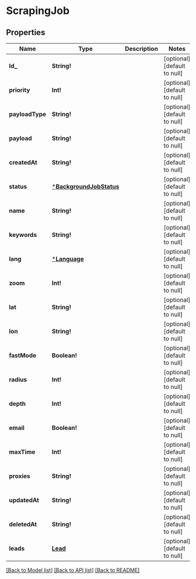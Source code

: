 # ScrapingJob

## Properties
Name | Type | Description | Notes
------------ | ------------- | ------------- | -------------
**Id_** | **String!** |  | [optional] [default to null]
**priority** | **Int!** |  | [optional] [default to null]
**payloadType** | **String!** |  | [optional] [default to null]
**payload** | **String!** |  | [optional] [default to null]
**createdAt** | **String!** |  | [optional] [default to null]
**status** | [***BackgroundJobStatus**](BackgroundJobStatus.md) |  | [optional] [default to null]
**name** | **String!** |  | [optional] [default to null]
**keywords** | **String!** |  | [optional] [default to null]
**lang** | [***Language**](Language.md) |  | [optional] [default to null]
**zoom** | **Int!** |  | [optional] [default to null]
**lat** | **String!** |  | [optional] [default to null]
**lon** | **String!** |  | [optional] [default to null]
**fastMode** | **Boolean!** |  | [optional] [default to null]
**radius** | **Int!** |  | [optional] [default to null]
**depth** | **Int!** |  | [optional] [default to null]
**email** | **Boolean!** |  | [optional] [default to null]
**maxTime** | **Int!** |  | [optional] [default to null]
**proxies** | **String!** |  | [optional] [default to null]
**updatedAt** | **String!** |  | [optional] [default to null]
**deletedAt** | **String!** |  | [optional] [default to null]
**leads** | [**Lead**](Lead.md) |  | [optional] [default to null]

[[Back to Model list]](../README.md#documentation-for-models) [[Back to API list]](../README.md#documentation-for-api-endpoints) [[Back to README]](../README.md)



